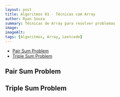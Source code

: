 ```yaml
---
layout: post
title: Algoritmos 01 - Técnicas com Array
author: Ryan Souza
summary: Técnicas de Array para resolver problemas
image: 
imageAlt:
tags: [Algoritmos, Array, Leetcode]
---
```


- [Pair Sum Problem](#pair-sum-problem)
- [Triple Sum Problem](#triple-sum-problem)

## Pair Sum Problem

## Triple Sum Problem
